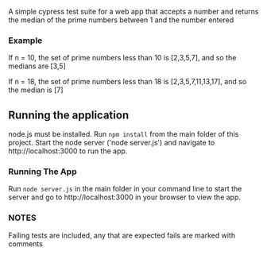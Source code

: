  A simple cypress test suite for a web app that accepts a number and returns the median of the prime numbers between 1 and the number entered

### Example

If n = 10, the set of prime numbers less than 10 is [2,3,5,7], and so the medians are [3,5]

If n = 18, the set of prime numbers less than 18 is [2,3,5,7,11,13,17], and so the median is [7]

## Running the application
node.js must be installed. Run `npm install` from the main folder of this project. Start the node server ('node server.js') and navigate to http://localhost:3000 to run the app.

### Running The App
Run `node server.js` in the main folder in your command line to start the server and go to http://localhost:3000 in your browser to view the app.

### NOTES
Failing tests are included, any that are expected fails are marked with comments
